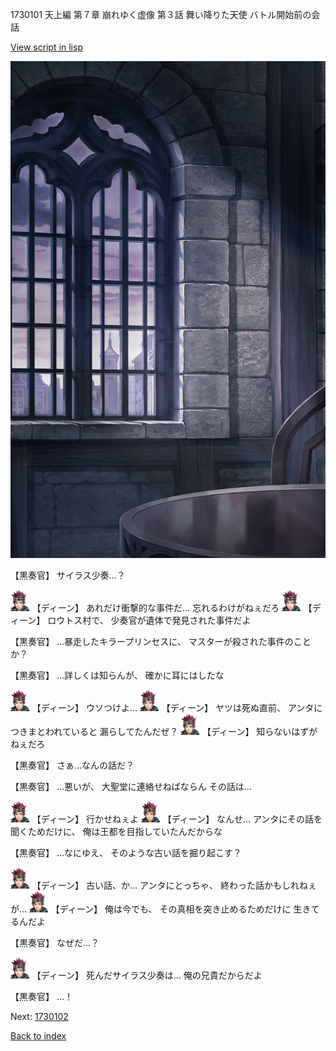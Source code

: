 1730101 天上編 第７章 崩れゆく虚像 第３話 舞い降りた天使 バトル開始前の会話

[View script in lisp](../scripts/1730101.txt)

![church_room.png](../images/backgrounds/church_room.png)

【黒奏官】
サイラス少奏…？

<img src="../images/units/6.png" alt="6.png" height="34"/>
【ディーン】
あれだけ衝撃的な事件だ…
忘れるわけがねぇだろ

<img src="../images/units/6.png" alt="6.png" height="34"/>
【ディーン】
ロウトス村で、
少奏官が遺体で発見された事件だよ

【黒奏官】
…暴走したキラープリンセスに、
マスターが殺された事件のことか？

【黒奏官】
…詳しくは知らんが、
確かに耳にはしたな

<img src="../images/units/6.png" alt="6.png" height="34"/>
【ディーン】
ウソつけよ…

<img src="../images/units/6.png" alt="6.png" height="34"/>
【ディーン】
ヤツは死ぬ直前、
アンタにつきまとわれていると
漏らしてたんだぜ？

<img src="../images/units/6.png" alt="6.png" height="34"/>
【ディーン】
知らないはずがねぇだろ

【黒奏官】
さぁ…なんの話だ？

【黒奏官】
…悪いが、
大聖堂に連絡せねばならん
その話は…

<img src="../images/units/6.png" alt="6.png" height="34"/>
【ディーン】
行かせねぇよ

<img src="../images/units/6.png" alt="6.png" height="34"/>
【ディーン】
なんせ…
アンタにその話を聞くためだけに、
俺は王都を目指していたんだからな

【黒奏官】
…なにゆえ、
そのような古い話を掘り起こす？

<img src="../images/units/6.png" alt="6.png" height="34"/>
【ディーン】
古い話、か…
アンタにとっちゃ、
終わった話かもしれねぇが…

<img src="../images/units/6.png" alt="6.png" height="34"/>
【ディーン】
俺は今でも、
その真相を突き止めるためだけに
生きてるんだよ

【黒奏官】
なぜだ…？

<img src="../images/units/6.png" alt="6.png" height="34"/>
【ディーン】
死んだサイラス少奏は…
俺の兄貴だからだよ

【黒奏官】
…！


Next: [1730102](1730102.md)

[Back to index](index.md)
